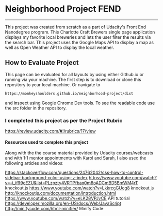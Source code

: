 # Neighborhood Project FEND
---

This project was created from scratch as a part of Udacity's Front End Nanodegree program. This Charlotte Craft Brewers single page application displays my favorite local breweries and lets the user filter the results via the search bar. This project uses the Google Maps API to display a map as well as Open Weather API to display the local weather.

## How to Evaluate Project
This page can be evaluated for all layouts by using either Github.io or running via your machine. The first step is to download or clone this repository to your local machine. Or navigate to
```sh
https://monkeyshoulders.github.io/neighborhood-project/dist
```
and inspect using Google Chrome Dev tools. To see the readable code use the src folder in the repository.

### I completed this project as per the Project Rubric ###
https://review.udacity.com/#!/rubrics/17/view

#### Resources used to complete this project ####

Along with the the course material provided by Udacity courses/webcasts and with 1:1 mentor appointments with Karol and Sarah, I also used the following articles and videos:

https://stackoverflow.com/questions/24762042/css-how-to-control-sidebar-background-color-using-z-index
https://www.youtube.com/watch?v=-i_if99cEZU&list=PLzpzty4VRTPfbao0m8oADCmBD5BmWM4rT knockout.js
https://www.youtube.com/watch?v=LkkrcgGUcg8 knockout.js
http://knockoutjs.com/documentation/introduction.html
https://www.youtube.com/watch?v=eLK28VPJvCE API tutorial
https://developer.mozilla.org/en-US/docs/Web/JavaScript
http://minifycode.com/html-minifier/ Minify Code
